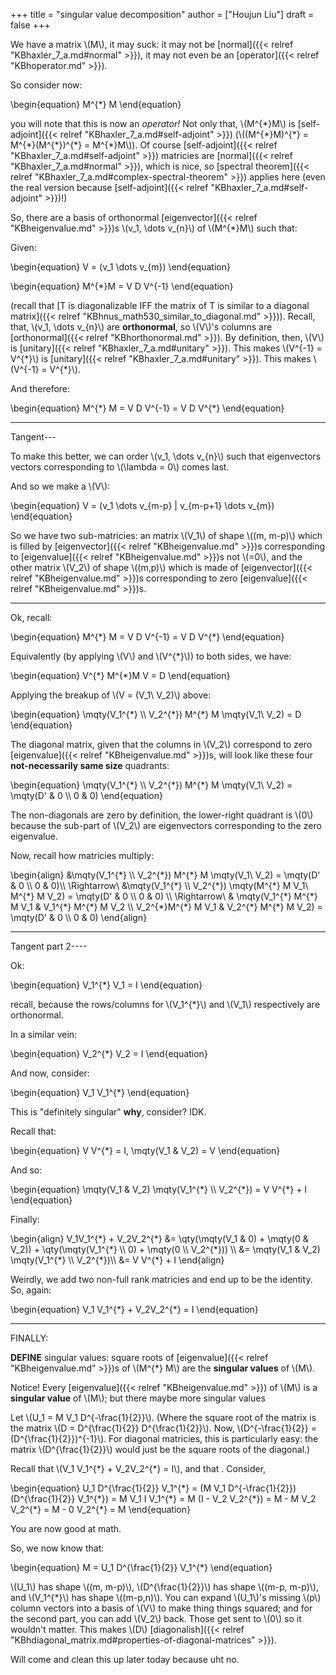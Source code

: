 +++
title = "singular value decomposition"
author = ["Houjun Liu"]
draft = false
+++

We have a matrix \\(M\\), it may suck: it may not be [normal]({{< relref "KBhaxler_7_a.md#normal" >}}), it may not even be an [operator]({{< relref "KBhoperator.md" >}}).

So consider now:

\begin{equation}
M^{\*} M
\end{equation}

you will note that this is now an _operator!_ Not only that, \\(M^{\*}M\\) is [self-adjoint]({{< relref "KBhaxler_7_a.md#self-adjoint" >}}) (\\((M^{\*}M)^{\*} = M^{\*}(M^{\*})^{\*} = M^{\*}M\\)). Of course [self-adjoint]({{< relref "KBhaxler_7_a.md#self-adjoint" >}}) matricies are [normal]({{< relref "KBhaxler_7_a.md#normal" >}}), which is nice, so [spectral theorem]({{< relref "KBhaxler_7_a.md#complex-spectral-theorem" >}}) applies here (even the real version because [self-adjoint]({{< relref "KBhaxler_7_a.md#self-adjoint" >}})!)

So, there are a basis of orthonormal [eigenvector]({{< relref "KBheigenvalue.md" >}})s \\(v\_1, \dots v\_{n}\\) of \\(M^{\*}M\\) such that:

Given:

\begin{equation}
V = (v\_1 \dots v\_{m})
\end{equation}

\begin{equation}
M^{\*}M = V D V^{-1}
\end{equation}

(recall that [T is diagonalizable IFF the matrix of T is similar to a diagonal matrix]({{< relref "KBhnus_math530_similar_to_diagonal.md" >}})). Recall, that, \\(v\_1, \dots v\_{n}\\) are **orthonormal**, so \\(V\\)'s columns are [orthonormal]({{< relref "KBhorthonormal.md" >}}). By definition, then, \\(V\\) is [unitary]({{< relref "KBhaxler_7_a.md#unitary" >}}). This makes \\(V^{-1} = V^{\*}\\) is [unitary]({{< relref "KBhaxler_7_a.md#unitary" >}}). This makes \\(V^{-1} = V^{\*}\\).

And therefore:

\begin{equation}
M^{\*} M = V D V^{-1} = V D V^{\*}
\end{equation}

---

Tangent---

To make this better, we can order \\(v\_1, \dots v\_{n}\\) such that eigenvectors vectors corresponding to \\(\lambda = 0\\) comes last.

And so we make a \\(V\\):

\begin{equation}
V = (v\_1 \dots v\_{m-p} | v\_{m-p+1} \dots v\_{m})
\end{equation}

So we have two sub-matricies: an matrix \\(V\_1\\) of shape \\((m, m-p)\\) which is filled by [eigenvector]({{< relref "KBheigenvalue.md" >}})s corresponding to [eigenvalue]({{< relref "KBheigenvalue.md" >}})s not \\(=0\\), and the other matrix \\(V\_2\\) of shape \\((m,p)\\) which is made of [eigenvector]({{< relref "KBheigenvalue.md" >}})s corresponding to zero [eigenvalue]({{< relref "KBheigenvalue.md" >}})s.

---

Ok, recall:

\begin{equation}
M^{\*} M = V D V^{-1} = V D V^{\*}
\end{equation}

Equivalently (by applying \\(V\\) and \\(V^{\*}\\)) to both sides, we have:

\begin{equation}
V^{\*} M^{\*}M V = D
\end{equation}

Applying the breakup of \\(V = (V\_1\ V\_2)\\) above:

\begin{equation}
\mqty(V\_1^{\*} \\\ V\_2^{\*}) M^{\*} M \mqty(V\_1\ V\_2) = D
\end{equation}

The diagonal matrix, given that the columns in \\(V\_2\\) correspond to zero [eigenvalue]({{< relref "KBheigenvalue.md" >}})s, will look like these four **not-necessarily same size** quadrants:

\begin{equation}
\mqty(V\_1^{\*} \\\ V\_2^{\*}) M^{\*} M \mqty(V\_1\ V\_2) = \mqty(D' & 0 \\\ 0 & 0)
\end{equation}

The non-diagonals are zero by definition, the lower-right quadrant is \\(0\\) because the sub-part of \\(V\_2\\) are eigenvectors corresponding to the zero eigenvalue.

Now, recall how matricies multiply:

\begin{align}
&\mqty(V\_1^{\*} \\\ V\_2^{\*}) M^{\*} M \mqty(V\_1\ V\_2) = \mqty(D' & 0 \\\ 0 & 0)\\\\
\Rightarrow\ &\mqty(V\_1^{\*} \\\ V\_2^{\*}) \mqty(M^{\*} M V\_1\ M^{\*} M V\_2) = \mqty(D' & 0 \\\ 0 & 0) \\\\
\Rightarrow\ & \mqty(V\_1^{\*} M^{\*} M V\_1 & V\_1^{\*} M^{\*} M V\_2 \\\ V\_2^{\*}M^{\*} M V\_1 & V\_2^{\*} M^{\*} M V\_2)  = \mqty(D' & 0 \\\ 0 & 0)
\end{align}

---

Tangent part 2----

Ok:

\begin{equation}
V\_1^{\*} V\_1 = I
\end{equation}

recall, because the rows/columns for \\(V\_1^{\*}\\) and \\(V\_1\\) respectively are orthonormal.

In a similar vein:

\begin{equation}
V\_2^{\*} V\_2 = I
\end{equation}

And now, consider:

\begin{equation}
V\_1 V\_1^{\*}
\end{equation}

This is "definitely singular" **why**, consider? IDK.

Recall that:

\begin{equation}
V V^{\*} = I, \mqty(V\_1 & V\_2) = V
\end{equation}

And so:

\begin{equation}
\mqty(V\_1 & V\_2) \mqty(V\_1^{\*} \\\ V\_2^{\*}) = V V^{\*} + I
\end{equation}

Finally:

\begin{align}
V\_1V\_1^{\*} + V\_2V\_2^{\*} &= \qty(\mqty(V\_1 & 0) + \mqty(0 & V\_2)) + \qty(\mqty(V\_1^{\*} \\\ 0) + \mqty(0 \\\ V\_2^{\*})) \\\\
&= \mqty(V\_1 & V\_2) \mqty(V\_1^{\*} \\\ V\_2^{\*})\\\\
&= V V^{\*} + I
\end{align}

Weirdly, we add two non-full rank matricies and end up to be the identity. So, again:

\begin{equation}
V\_1 V\_1^{\*} + V\_2V\_2^{\*} = I
\end{equation}

---

FINALLY:

**DEFINE** singular values: square roots of [eigenvalue]({{< relref "KBheigenvalue.md" >}})s of \\(M^{\*} M\\) are the **singular values** of \\(M\\).

Notice! Every [eigenvalue]({{< relref "KBheigenvalue.md" >}}) of \\(M\\) is a **singular value** of \\(M\\); but there maybe more singular values

Let \\(U\_1 = M V\_1 D^{-\frac{1}{2}}\\). (Where the square root of the matrix is the matrix \\(D = D^{\frac{1}{2}} D^{\frac{1}{2}}\\). Now, \\(D^{-\frac{1}{2}} = (D^{\frac{1}{2}})^{-1}\\). For diagonal matricies, this is particularly easy: the matrix \\(D^{\frac{1}{2}}\\) would just be the square roots of the diagonal.)

Recall that \\(V\_1 V\_1^{\*} + V\_2V\_2^{\*} = I\\), and that . Consider,

\begin{equation}
U\_1 D^{\frac{1}{2}} V\_1^{\*} = (M V\_1 D^{-\frac{1}{2}}) (D^{\frac{1}{2}} V\_1^{\*}) = M V\_1 I V\_1^{\*} = M (I - V\_2 V\_2^{\*}) = M - M V\_2 V\_2^{\*} = M - 0 V\_2^{\*} = M
\end{equation}

You are now good at math.

So, we now know that:

\begin{equation}
M = U\_1 D^{\frac{1}{2}} V\_1^{\*}
\end{equation}

\\(U\_1\\) has shape \\((m, m-p)\\), \\(D^{\frac{1}{2}}\\) has shape \\((m-p, m-p)\\), and \\(V\_1^{\*}\\) has shape \\((m-p,n)\\). You can expand \\(U\_1\\)'s missing \\(p\\) column vectors into a basis of \\(V\\) to make thing things squared; and for the second part, you can add \\(V\_2\\) back. Those get sent to \\(0\\) so it wouldn't matter. This makes \\(D\\) [diagonalish]({{< relref "KBhdiagonal_matrix.md#properties-of-diagonal-matrices" >}}).

Will come and clean this up later today because uht no.